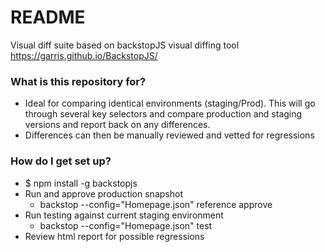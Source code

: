 # README #

Visual diff suite based on backstopJS visual diffing tool https://garris.github.io/BackstopJS/

### What is this repository for? ###

* Ideal for comparing identical environments (staging/Prod).  This will go through several key selectors and compare production and staging versions and report back on any differences. 
* Differences can then be manually reviewed and vetted for regressions

### How do I get set up? ###

* $ npm install -g backstopjs
* Run and approve production snapshot
  * backstop --config="Homepage.json" reference approve
* Run testing against current staging environment 
  * backstop --config="Homepage.json" test
* Review html report for possible regressions 

